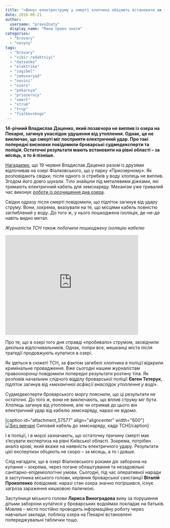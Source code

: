 ```yaml
---
title: "«Вину» електроструму у смерті хлопчика обіцяють встановити аж за місяць - ВІДЕО"
date: 2016-06-21
author: 
  username: "pravoZnaty"
  display_name: "Маєш право знати"
categories: 
  - "brovary"
  - "novyny"
tags: 
  - "brovary"
  - "vibir-redaktsiyi"
  - "datsenko"
  - "elektrika"
  - "zagibel"
  - "zemsnaryad"
  - "novini"
  - "ozero"
  - "pekarnya"
  - "priozerniy"
  - "smert"
  - "strum"
  - "trup"
  - "fialkovskogo"
---
```


**14-річний Владислав Даценко, який позавчора не виплив із озера на Пекарні, загинув унаслідок удушення від утоплення. Однак, це не виключає, що смерті міг посприяти електричний удар. Про такі попередні висновки повідомили броварські судмедексперти та поліція. Остаточні результати мають встановити на рівні області – за місяць, а то й пізніше.**

[Нагадаємо](https://mpz.brovary.org/v-ozeri-na-pekarni-zagynula-dytyna-mozhlyvo-vdarylo-strumom-vid-zemsnaryadu/), що 19 червня Владислав Даценко разом із друзями відпочивав на озері Фіалковського, що у парку «Приозерному». Як розповідають свідки, після одного зі стрибків у воду хлопець не виплив. Згодом його довго шукали. Тіло знайшли під металевими діжками, які тримають електричний кабель для земснаряду. Механізм уже тривалий час виконує [роботи із розчищення дна озера](https://mpz.brovary.org/vodohreshha-2016-stan-ozera-na-pekarni-neprydatnyj-dlya-kupannya/).

Свідки одразу після смерті повідомили, що підліток загинув від удару струму. Вони, зокрема, вказували на те, що місцями кабель повністю заглиблений у воду. До того ж, у нього пошкоджена ізоляція, де-не-де навіть видно метал.

_Журналісти ТСН також побачили пошкоджену ізоляцію кабелю_

<iframe src="https://www.youtube.com/embed/suxVeYdeBxo" width="420" height="315" frameborder="0" allowfullscreen="allowfullscreen"></iframe>

Про те, що в озері того дня справді «пробивало» струмом, засвідчили декілька відпочивальників. Однак, попри все, мешканці міста після трагедії продовжують купатися в озері.

Як ідеться в сюжеті ТСН, за фактом загибелі хлопчика в поліції відкрили кримінальне провадження. Вже сьогодні нашим журналістам правоохоронці повідомили попередні результати розтину тіла. Як розповів начальник слідчого відділу броварської поліції **Євген Тетерук**, підліток загинув від «_механічної асфіксії внаслідок утоплення у воді_».

Судмедексперти броварського моргу пояснили, що ці результати не остаточні. До того ж, вони не виключають, що вплив струму міг бути. Хлопець загинув від утоплення, але чи отримав до цього він електричний удар від кабелю земснаряду, наразі не відомо.

\[caption id="attachment\_57577" align="aligncenter" width="600"\][![Без імечані](https://mpz.brovary.org/wp-content/uploads/2016/06/Bez-imechani.jpg)](https://mpz.brovary.org/wp-content/uploads/2016/06/Bez-imechani.jpg) Силовий кабель до земснаряду, кадр ТСН\[/caption\]

І в поліції, і в морзі зазначають, що остаточну причину смерті має з’ясувати експертиза на рівні Київської області. Зокрема, потрібен аналіз крові, який вкаже на наявність електричного удару. Результати цієї експертизи обіцяють не скоро – за місяць, а то і довше.

Слід нагадати, що в озері Фіалковського роками діє заборона на купання – зокрема, через погане облаштування та незадовільні санітарно-епідеміологічні умови. Сьогодні, під час оперативної наради в заступника міського голови, керівник броварської санстанції **Віталій Прокопенко** повідомив: наразі стан озера значно погіршився, існує загроза зараження кишковою паличкою.

Заступниця міського голови **Лариса Виноградова** вину за порушення дітьми заборони купатися у броварських водоймах покладає на батьків. Мовляв – місто постійно проводить інформаційну роботу через навчальні заклади, поблизу озера на Пекарні встановлені попереджувальні таблички тощо.

